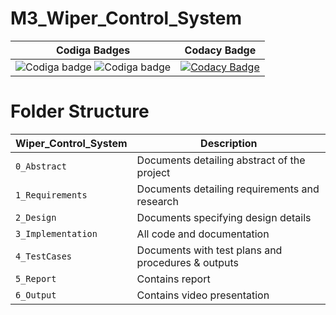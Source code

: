 # M3_Wiper_Control_System

|Codiga Badges|Codacy Badge|
|:--:|:--:|
|![Codiga badge](https://api.codiga.io/project/31951/score/svg) ![Codiga badge](https://api.codiga.io/project/31951/status/svg)|[![Codacy Badge](https://app.codacy.com/project/badge/Grade/873cf49c05354e35a611ed86c21cbde3)](https://www.codacy.com/gh/RohitRk3/M3_Group49/dashboard?utm_source=github.com&amp;utm_medium=referral&amp;utm_content=RohitRk3/M3_Group49&amp;utm_campaign=Badge_Grade)|

# Folder Structure
Wiper_Control_System| Description
-------------------| -----------------------------------------
`0_Abstract`       | Documents detailing abstract of the project
`1_Requirements`   | Documents detailing requirements and research
`2_Design`         | Documents specifying design details
`3_Implementation` | All code and documentation
`4_TestCases`      | Documents with test plans and procedures & outputs
`5_Report`         | Contains report
`6_Output`         | Contains video presentation 

